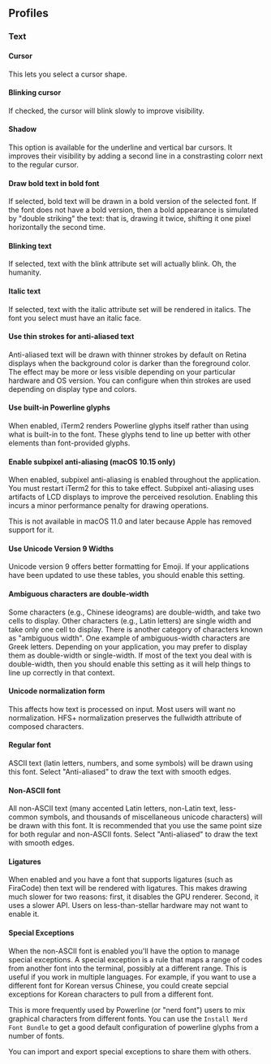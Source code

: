 ## Profiles
### Text

#### Cursor
This lets you select a cursor shape.

#### Blinking cursor
If checked, the cursor will blink slowly to improve visibility.

#### Shadow
This option is available for the underline and vertical bar cursors. It improves their visibility by adding a second line in a constrasting colorr next to the regular cursor.

#### Draw bold text in bold font
If selected, bold text will be drawn in a bold version of the selected font. If the font does not have a bold version, then a bold appearance is simulated by "double striking" the text: that is, drawing it twice, shifting it one pixel horizontally the second time.

#### Blinking text
If selected, text with the blink attribute set will actually blink. Oh, the humanity.

#### Italic text
If selected, text with the italic attribute set will be rendered in italics. The font you select must have an italic face.

#### Use thin strokes for anti-aliased text
Anti-aliased text will be drawn with thinner strokes by default on Retina displays when the background color is darker than the foreground color. The effect may be more or less visible depending on your particular hardware and OS version. You can configure when thin strokes are used depending on display type and colors.

#### Use built-in Powerline glyphs
When enabled, iTerm2 renders Powerline glyphs itself rather than using what is built-in to the font. These glyphs tend to line up better with other elements than font-provided glyphs.

#### Enable subpixel anti-aliasing (macOS 10.15 only)
When enabled, subpixel anti-aliasing is enabled throughout the application. You must restart iTerm2 for this to take effect. Subpixel anti-aliasing uses artifacts of LCD displays to improve the perceived resolution. Enabling this incurs a minor performance penalty for drawing operations.

This is not available in macOS 11.0 and later because Apple has removed support for it.

#### Use Unicode Version 9 Widths
Unicode version 9 offers better formatting for Emoji. If your applications have been updated to use these tables, you should enable this setting.

#### Ambiguous characters are double-width
Some characters (e.g., Chinese ideograms) are double-width, and take two cells to display. Other characters (e.g., Latin letters) are single width and take only one cell to display. There is another category of characters known as "ambiguous width". One example of ambiguous-width characters are Greek letters. Depending on your application, you may prefer to display them as double-width or single-width. If most of the text you deal with is double-width, then you should enable this setting as it will help things to line up correctly in that context.

#### Unicode normalization form
This affects how text is processed on input. Most users will want no normalization. HFS+ normalization preserves the fullwidth attribute of composed characters. 
#### Regular font
ASCII text (latin letters, numbers, and some symbols) will be drawn using this font. Select "Anti-aliased" to draw the text with smooth edges.

#### Non-ASCII font
All non-ASCII text (many accented Latin letters, non-Latin text, less-common symbols, and thousands of miscellaneous unicode characters) will be drawn with this font. It is recommended that you use the same point size for both regular and non-ASCII fonts. Select "Anti-aliased" to draw the text with smooth edges.

#### Ligatures
When enabled and you have a font that supports ligatures (such as FiraCode) then text will be rendered with ligatures. This makes drawing much slower for two reasons: first, it disables the GPU renderer. Second, it uses a slower API. Users on less-than-stellar hardware may not want to enable it.

#### Special Exceptions
When the non-ASCII font is enabled you'll have the option to manage special exceptions. A special exception is a rule that maps a range of codes from another font into the terminal, possibly at a different range. This is useful if you work in multiple languages. For example, if you want to use a different font for Korean versus Chinese, you could create sepcial exceptions for Korean characters to pull from a different font.

This is more frequently used by Powerline (or "nerd font") users to mix graphical characters from different fonts. You can use the `Install Nerd Font Bundle` to get a good default configuration of powerline glyphs from a number of fonts.

You can import and export special exceptions to share them with others.

